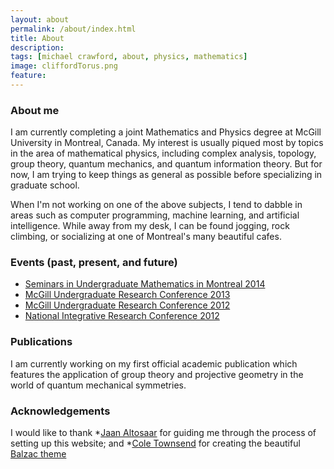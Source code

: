```yaml
---
layout: about
permalink: /about/index.html
title: About
description: 
tags: [michael crawford, about, physics, mathematics]
image: cliffordTorus.png
feature: 
---
```


### About me
I am currently completing a joint Mathematics and Physics degree at McGill University in Montreal, Canada. My interest is usually piqued most by topics in the area of mathematical physics, including complex analysis, topology, group theory, quantum mechanics, and quantum information theory. But for now, I am trying to keep things as general as possible before specializing in graduate school.

When I'm not working on one of the above subjects, I tend to dabble in areas such as computer programming, machine learning, and artificial intelligence. While away from my desk, I can be found jogging, rock climbing, or socializing at one of Montreal's many beautiful cafes. 

### Events (past, present, and future)
* [Seminars in Undergraduate Mathematics in Montreal 2014](http://summ.math.uqam.ca/?lang=en)
* [McGill Undergraduate Research Conference 2013](https://www.mcgill.ca/science/research/ours/urc/2013)
* [McGill Undergraduate Research Conference 2012](http://www.mcgill.ca/science/research/ours/urc/2012)
* [National Integrative Research Conference 2012](http://www.nircmcgill.com/2012.php)

### Publications
I am currently working on my first official academic publication which features the application of group theory and projective geometry in the world of quantum mechanical symmetries.  

### Acknowledgements

I would like to thank 
*[Jaan Altosaar](https://jaan.io/) for guiding me through the process of setting up this website; and
*[Cole Townsend](http://coletownsend.com/) for creating the beautiful [Balzac theme](http://jekyllthemes.org/themes/balzac/)




